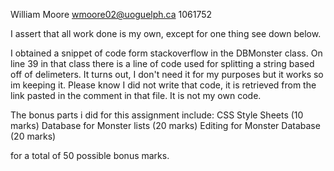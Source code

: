 William Moore
wmoore02@uoguelph.ca
1061752

I assert that all work done is my own, except for one thing see down below.

I obtained a snippet of code form stackoverflow in the DBMonster class. 
On line 39 in that class there is a line of code used for splitting a string
based off of delimeters. It turns out, I don't need it for my purposes but it works so im keeping it.
Please know I did not write that code, it is retrieved from the link pasted in 
the comment in that file. It is not my own code.

The bonus parts i did for this assignment include:
    CSS Style Sheets (10 marks)
    Database for Monster lists (20 marks)
    Editing for Monster Database (20 marks)

for a total of 50 possible bonus marks.